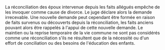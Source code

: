 La réconciliation des époux intervenue depuis les faits allégués empêche de les invoquer comme cause de divorce. Le juge déclare alors la demande irrecevable. Une nouvelle demande peut cependant être formée en raison de faits survenus ou découverts depuis la réconciliation, les faits anciens pouvant alors être rappelés à l'appui de cette nouvelle demande. Le maintien ou la reprise temporaire de la vie commune ne sont pas considérés comme une réconciliation s'ils ne résultent que de la nécessité ou d'un effort de conciliation ou des besoins de l'éducation des enfants.
